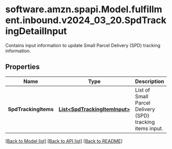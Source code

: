 # software.amzn.spapi.Model.fulfillment.inbound.v2024_03_20.SpdTrackingDetailInput
Contains input information to update Small Parcel Delivery (SPD) tracking information.

## Properties

Name | Type | Description | Notes
------------ | ------------- | ------------- | -------------
**SpdTrackingItems** | [**List&lt;SpdTrackingItemInput&gt;**](SpdTrackingItemInput.md) | List of Small Parcel Delivery (SPD) tracking items input. | 

[[Back to Model list]](../README.md#documentation-for-models) [[Back to API list]](../README.md#documentation-for-api-endpoints) [[Back to README]](../README.md)

